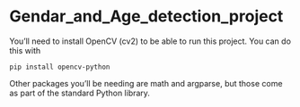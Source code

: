 # Gendar_and_Age_detection_project

  You’ll need to install OpenCV (cv2) to be able to run this project. You can do this with 

    pip install opencv-python

  Other packages you’ll be needing are math and argparse, but those come as part of the standard Python library.

  
